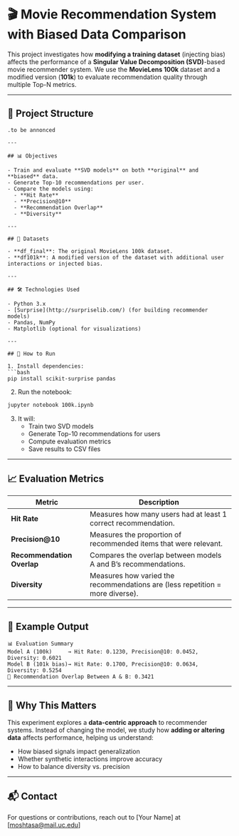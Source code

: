 
# 🎬 Movie Recommendation System with Biased Data Comparison

This project investigates how **modifying a training dataset** (injecting bias) affects the performance of a **Singular Value Decomposition (SVD)**-based movie recommender system. We use the **MovieLens 100k** dataset and a modified version (**101k**) to evaluate recommendation quality through multiple Top-N metrics.

---

## 📁 Project Structure

```
.to be annonced

---

## 📊 Objectives

- Train and evaluate **SVD models** on both **original** and **biased** data.
- Generate Top-10 recommendations per user.
- Compare the models using:
  - **Hit Rate**
  - **Precision@10**
  - **Recommendation Overlap**
  - **Diversity**

---

## 🧪 Datasets

- **df_final**: The original MovieLens 100k dataset.
- **df101k**: A modified version of the dataset with additional user interactions or injected bias.

---

## 🛠️ Technologies Used

- Python 3.x
- [Surprise](http://surpriselib.com/) (for building recommender models)
- Pandas, NumPy
- Matplotlib (optional for visualizations)

---

## 🚀 How to Run

1. Install dependencies:
```bash
pip install scikit-surprise pandas
```

2. Run the notebook:
```bash
jupyter notebook 100k.ipynb
```

3. It will:
   - Train two SVD models
   - Generate Top-10 recommendations for users
   - Compute evaluation metrics
   - Save results to CSV files

---

## 📈 Evaluation Metrics

| Metric                | Description |
|-----------------------|-------------|
| **Hit Rate**          | Measures how many users had at least 1 correct recommendation. |
| **Precision@10**      | Measures the proportion of recommended items that were relevant. |
| **Recommendation Overlap** | Compares the overlap between models A and B’s recommendations. |
| **Diversity**         | Measures how varied the recommendations are (less repetition = more diverse). |

---

## 📌 Example Output

```plaintext
📊 Evaluation Summary
Model A (100k)     → Hit Rate: 0.1230, Precision@10: 0.0452, Diversity: 0.6021  
Model B (101k bias)→ Hit Rate: 0.1700, Precision@10: 0.0634, Diversity: 0.5254  
🔁 Recommendation Overlap Between A & B: 0.3421
```
---

## 🤔 Why This Matters

This experiment explores a **data-centric approach** to recommender systems. Instead of changing the model, we study how **adding or altering data** affects performance, helping us understand:

- How biased signals impact generalization
- Whether synthetic interactions improve accuracy
- How to balance diversity vs. precision

---

## 📬 Contact

For questions or contributions, reach out to [Your Name] at [moshtasa@mail.uc.edu]



